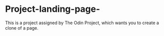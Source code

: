 # Project-landing-page-

This is a project assigned by The Odin Project, which wants you to create a clone of a page.
